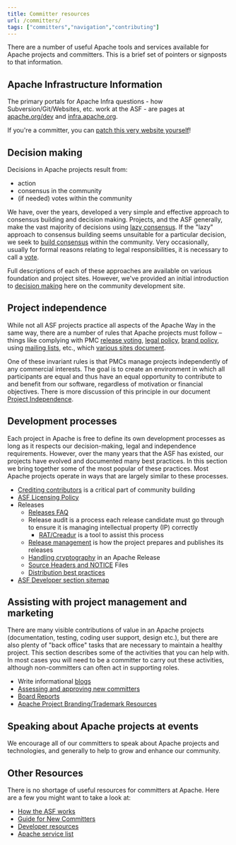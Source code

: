 ```yaml
---
title: Committer resources
url: /committers/
tags: ["committers","navigation","contributing"]
---
```


There are a number of useful Apache tools and services available for Apache projects
 and committers.  This is a brief set of pointers or signposts to that information.

## Apache Infrastructure Information

The primary portals for Apache Infra questions - how Subversion/Git/Websites, etc. work at the ASF - are pages at <a href="https://www.apache.org/dev/" target="_blank">apache.org/dev</a> and <a href="https://infra.apache.org" target="_blank">infra.apache.org</a>.

If you're a committer, you can [patch this very website yourself][2]!

## Decision making

Decisions in Apache projects result from:

  - action
  - consensus in the community 
  - (if needed) votes within the community

We have, over the years, developed a very simple and effective approach to 
consensus building and decision making. Projects, and the ASF generally, make the vast majority of decisions
using [lazy consensus][3]. If the "lazy" approach to consensus building seems
unsuitable for a particular decision, we seek to [build consensus][4] within
the community. Very occasionally, usually for formal reasons relating to legal 
responsibilities, it is necessary to call a [vote][5].

Full descriptions of each of these approaches are available on various foundation 
and project sites. However, we've provided an initial introduction to [decision
making][6] here on the community development site.

## Project independence

While not all ASF projects practice all aspects of the Apache Way in the same way, there are a number of rules that Apache 
projects must follow – things like complying with PMC 
[release voting][7], [legal policy][8], [brand policy][9], 
using [mailing lists][10], etc., which [various sites document][11]. 

One of these invariant rules is that PMCs manage projects
independently of any commercial interests. The goal is to create an 
environment in which all participants are equal and thus have an equal
opportunity to contribute to and benefit from our software, regardless
of motivation or financial objectives. There is more discussion of this principle
in our document [Project Independence][12].

<a name="Index-Assistingwithprojectmanagement"></a>

## Development processes

Each project in Apache is free to define its own development processes as 
long as it respects our decision-making, legal and independence requirements.
However, over the many years that the ASF has existed, our projects have evolved and documented many best practices. In this section we 
bring together some of the most popular of these practices. Most Apache projects
operate in ways that are largely similar to these processes.

  * [Crediting contributors][13] is a critical part of community building
  * [ASF Licensing Policy][14]
  * Releases
    * [Releases FAQ][15]
    * Release audit is a process each release candidate must go through to ensure it is managing intellectual property (IP) correctly
      * [RAT/Creadur][16] is a tool to assist this process
    * [Release management][17] is how the project prepares and publishes its releases
    * [Handling cryptography][18] in an Apache Release
    * [Source Headers and NOTICE][19] Files
    * [Distribution best practices][20]
  * [ASF Developer section sitemap][21]

## Assisting with project management and marketing

There are many visible contributions of value in an Apache projects
(documentation, testing, coding user support, design etc.), but there are
also plenty of "back office" tasks that are necessary to maintain a healthy
project. This section describes some of the activities that you can help
with. In most cases you will need to be a committer to carry out these
activities, although non-committers can often act in supporting roles.

 * Write informational [blogs][22]
 * [Assessing and approving new committers](/newcommitter.html)
 * [Board Reports](/boardreport.html)
 * [Apache Project Branding/Trademark Resources](https://www.apache.org/foundation/marks/resources)

## Speaking about Apache projects at events

We encourage all of our committers to speak about Apache projects and 
technologies, and generally to help to grow and enhance our community.

## Other Resources

There is no shortage of useful resources for committers at Apache. Here are a few you might want to take a look at:

  - [How the ASF works][23]
  - [Guide for New Committers][24]
  - [Developer resources][25]
  - [Apache service list][26]


  [1]: https://www.apache.org/dev/
  [2]: /newbiefaq.html#websitecms
  [3]: /committers/lazyConsensus.html
  [4]: /committers/consensusBuilding.html
  [5]: /committes/voting.html
  [6]: /committers/decisionMaking.html
  [7]: https://www.apache.org/legal/release-policy.html
  [8]: https://www.apache.org/legal/
  [9]: https://www.apache.org/foundation/marks/
  [10]: https://www.apache.org/dev/#mail
  [11]: https://blogs.apache.org/comdev/entry/what_makes_apache_projects_different
  [12]: /projectIndependence.html
  [13]: https://subversion.apache.org/docs/community-guide/conventions.html#crediting
  [14]: https://www.apache.org/legal/resolved.html
  [15]: https://www.apache.org/legal/release-policy.html
  [16]: https://incubator.apache.org/rat/
  [17]: https://sling.apache.org/site/release-management.html
  [18]: https://infra.apache.org/crypto.html
  [19]: https://www.apache.org/legal/src-headers.html
  [20]: https://incubator.apache.org/guides/releasemanagement.html#distribution-best-practice
  [21]: https://www.apache.org/dev/
  [22]: https://infra.apache.org/project-blogs
  [23]: https://www.apache.org/foundation/how-it-works.html
  [24]: https://infra.apache.org/new-committers-guide.html
  [25]: https://www.apache.org/dev
  [26]: https://infra.apache.org/services.html
